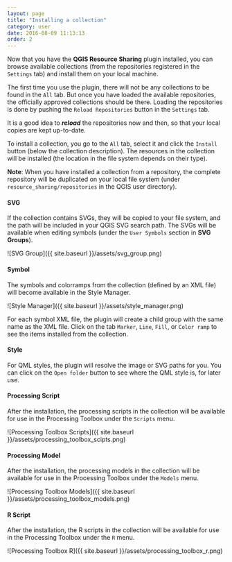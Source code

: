 ```yaml
---
layout: page
title: "Installing a collection"
category: user
date: 2016-08-09 11:13:13
order: 2
---
```

Now that you have the **QGIS Resource Sharing** plugin installed,
you can browse available collections (from the repositories
registered in the ```Settings``` tab) and install them on your
local machine.

The first time you use the plugin, there will not be any
collections to be found in the ``All`` tab.
But once you have loaded the available repositories, the
officially approved collections should be there.
Loading the repositories is done by pushing the
``Reload Repositories`` button in the ``Settings`` tab.

It is a good idea to ***reload*** the repositories now and then,
so that your local copies are kept up-to-date.

To install a collection, you go to the ``All`` tab, select it
and click the ```Install``` button (below the collection
description).
The resources in the collection will be installed (the location
in the file system depends on their type).

**Note**: When you have installed a collection from a repository,
the complete repository will be duplicated on your local file
system (under ``resource_sharing/repositories`` in the QGIS
user directory).


#### SVG
If the collection contains SVGs, they will be copied to your file
system, and the path will be included in your QGIS SVG search path.
The SVGs will be available when editing symbols (under the
``User Symbols`` section in **SVG Groups**).

![SVG Group]({{ site.baseurl }}/assets/svg_group.png)
  
#### Symbol
The symbols and colorramps from the collection (defined by an XML 
file) will become available in the Style Manager. 

![Style Manager]({{ site.baseurl }}/assets/style_manager.png)

For each symbol XML file, the plugin will create a child group with the same
name as the XML file.
Click on the tab ```Marker```, ```Line```, ```Fill```, or ```Color ramp```
to see the items installed from the collection.
 
#### Style
For QML styles, the plugin will resolve the image or SVG paths for you.
You can click on the ```Open folder``` button to see where the QML style
is, for later use.

#### Processing Script
After the installation, the processing scripts in the collection will be 
available for use in the Processing Toolbox under the ```Scripts``` menu.

![Processing Toolbox Scripts]({{ site.baseurl }}/assets/processing_toolbox_scipts.png)

#### Processing Model
After the installation, the processing models in the collection will be 
available for use in the Processing Toolbox under the ```Models``` menu.

![Processing Toolbox Models]({{ site.baseurl }}/assets/processing_toolbox_models.png)

#### R Script
After the installation, the R scripts in the collection will be available for use
in the Processing Toolbox under the ```R``` menu.

![Processing Toolbox R]({{ site.baseurl }}/assets/processing_toolbox_r.png)
